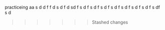 practiceing
aa
s
d
d
f
f
d
s
d
f
d
sd
f
s
d
f
s
d
f
s
d
f
s
d
f
s
d
f
s
d
f
s
d
f
s
df
s
d

> > > > > > > Stashed changes
